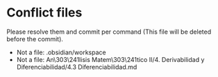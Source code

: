 # Conflict files
Please resolve them and commit per command (This file will be deleted before the commit).
- Not a file: .obsidian/workspace
- Not a file: An\303\241lisis Matem\303\241tico II/4. Derivabilidad y Diferenciabilidad/4.3 Diferenciabilidad.md